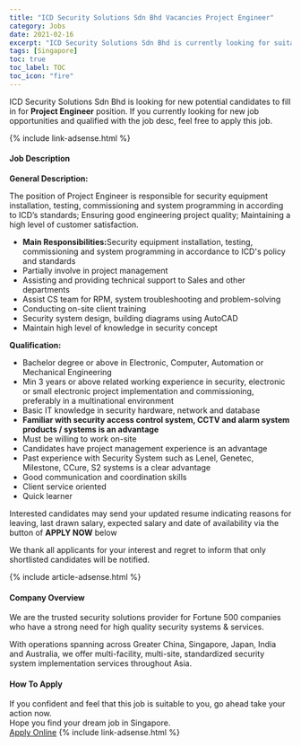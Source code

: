 ```yaml
---
title: "ICD Security Solutions Sdn Bhd Vacancies Project Engineer" 
category: Jobs 
date: 2021-02-16 
excerpt: "ICD Security Solutions Sdn Bhd is currently looking for suitable person to fill in the Project Engineer which based in Singapore" 
tags: [Singapore] 
toc: true 
toc_label: TOC 
toc_icon: "fire" 
--- 
```


<p>ICD Security Solutions Sdn Bhd is looking for new potential candidates to fill in for <b>Project Engineer</b> position. If you currently looking for new job opportunities and qualified with the job desc, feel free to apply this job.
</p>{% include link-adsense.html %} 
<div><div><h4>Job Description</h4></div><div><div><span><div><p><strong>General Description:</strong></p><p>The position of Project Engineer is responsible for security equipment installation, testing, commissioning and system programming in according to ICD&#8217;s standards; Ensuring good engineering project quality; Maintaining a high level of customer satisfaction.</p><ul><li><strong>Main Responsibilities:</strong>Security equipment installation, testing, commissioning and system programming in accordance to ICD's policy and standards</li><li>Partially involve in project management</li><li>Assisting and providing technical support to Sales and other departments</li><li>Assist CS team for RPM, system troubleshooting and problem-solving</li><li>Conducting on-site client training</li><li>Security system design, building diagrams using AutoCAD</li><li>Maintain high level of knowledge in security concept</li></ul><p><strong>Qualification:</strong></p><ul><li>Bachelor degree or above in Electronic, Computer, Automation or Mechanical Engineering</li><li>Min 3 years or above related working experience in security, electronic or small electronic project implementation and commissioning, preferably in a multinational environment</li><li>Basic IT knowledge in security hardware, network and database</li><li><strong>Familiar with security access control system, CCTV and alarm system products / systems is an advantage</strong></li><li>Must be willing to work on-site</li><li>Candidates have project management experience is an advantage</li><li>Past experience with Security System such as Lenel, Genetec, Milestone, CCure, S2 systems is a clear advantage</li><li>Good communication and coordination skills</li><li>Client service oriented</li><li>Quick learner</li></ul><p>Interested candidates may send your updated resume indicating reasons for leaving, last drawn salary, expected salary and date of availability via the button of&#160;<strong>APPLY NOW</strong>&#160;below</p><p>We thank all applicants for your interest and regret to inform that only shortlisted candidates will be notified.</p></div></span></div></div></div> 
{% include article-adsense.html %} 
<div><div><h4>Company Overview</h4></div><div><div><span><div><div>We are the trusted security solutions provider for Fortune 500 companies who have a strong need for high quality security systems &amp; services.

With operations spanning across Greater China, Singapore, Japan, India and Australia, we offer multi-facility, multi-site, standardized security system implementation services throughout Asia.</div></div></span></div></div></div> 
#### How To Apply 
If you confident and feel that this job is suitable to you, go ahead take your action now. <br/> 
Hope you find your dream job in Singapore. <br/> 
<a href="https://www.jobstreet.com.my/en/job/project-engineer-8355168/origin/sg?jobId=jobstreet-sg-job-8355168&" class="btn btn--info" target="_blank" rel="nofollow noopenner">Apply Online</a> 
{% include link-adsense.html %} 